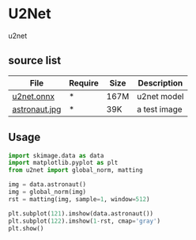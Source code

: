 # U2Net
u2net

## source list
| File | Require | Size | Description |
| --- | --- | --- | --- |
| [u2net.onnx](https://download.s21i.faiusr.com/18840315/0/2/ABUIABAAGAAgyZqpjQYojpPJzwQ?f=u2net.onnx&v=1638550859) | * | 167M | u2net model |
| [astronaut.jpg](http://18840315.s21d-18.faiusrd.com/0/2/ABUIABACGAAgsZypjQYo_9f13QIwgAQ4gAQ.jpg?f=astronaut.jpg&v=1638551089) | * | 39K | a test image |

## Usage
```python
import skimage.data as data
import matplotlib.pyplot as plt
from u2net import global_norm, matting

img = data.astronaut()
img = global_norm(img)
rst = matting(img, sample=1, window=512)

plt.subplot(121).imshow(data.astronaut())
plt.subplot(122).imshow(1-rst, cmap='gray')
plt.show()
```